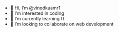 - 👋 Hi, I’m @vinodkuamr1
- 👀 I’m interested in coding
- 🌱 I’m currently learning IT
- 💞️ I’m looking to collaborate on web development
